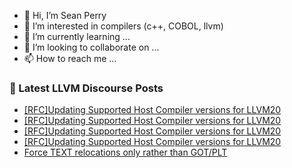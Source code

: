 - 👋 Hi, I’m Sean Perry
- 👀 I’m interested in compilers (c++, COBOL, llvm)
- 🌱 I’m currently learning ...
- 💞️ I’m looking to collaborate on ...
- 📫 How to reach me ...

<!---
s66perry/s66perry is a ✨ special ✨ repository because its `README.md` (this file) appears on your GitHub profile.
You can click the Preview link to take a look at your changes.
--->
### 📕 Latest LLVM Discourse Posts

<!-- DISCOURSE-LLVM:START -->
- [[RFC]Updating Supported Host Compiler versions for LLVM20](https://discourse.llvm.org/t/rfc-updating-supported-host-compiler-versions-for-llvm20/81327#post_10)
- [[RFC]Updating Supported Host Compiler versions for LLVM20](https://discourse.llvm.org/t/rfc-updating-supported-host-compiler-versions-for-llvm20/81327#post_9)
- [[RFC]Updating Supported Host Compiler versions for LLVM20](https://discourse.llvm.org/t/rfc-updating-supported-host-compiler-versions-for-llvm20/81327#post_8)
- [[RFC]Updating Supported Host Compiler versions for LLVM20](https://discourse.llvm.org/t/rfc-updating-supported-host-compiler-versions-for-llvm20/81327#post_7)
- [Force TEXT relocations only rather than GOT/PLT](https://discourse.llvm.org/t/force-text-relocations-only-rather-than-got-plt/81329#post_4)
<!-- DISCOURSE-LLVM:END -->
